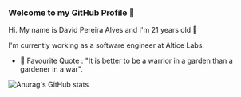 ### Welcome to my GitHub Profile 👋 

Hi. My name is David Pereira Alves and I'm 21 years old 👦

I'm currently working as a software engineer at Altice Labs.

- 🌟 Favourite Quote : "It is better to be a warrior in a garden than a gardener in a war".

![Anurag's GitHub stats](https://github-readme-stats.vercel.app/api?username=davidpalves06&show_icons=true&theme=radical)

